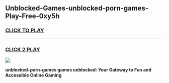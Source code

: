 
## Unblocked-Games-unblocked-porn-games-Play-Free-0xy5h
<h3>
<a href="https://premium76.site?title=unblocked-porn-games&ref=18A1">CLICK TO PLAY</a></h3>
<hr>

<h3>
<a href="https://premium76.site?title=unblocked-porn-games&ref=18A1">CLICK 2 PLAY</a>
  
</h3>

<a href="https://premium76.site?title=unblocked-porn-games&ref=18A1"><img src="https://clearcache.store/games.png"></a>


**unblocked-porn-games games unblocked: Your Gateway to Fun and Accessible Online Gaming**
